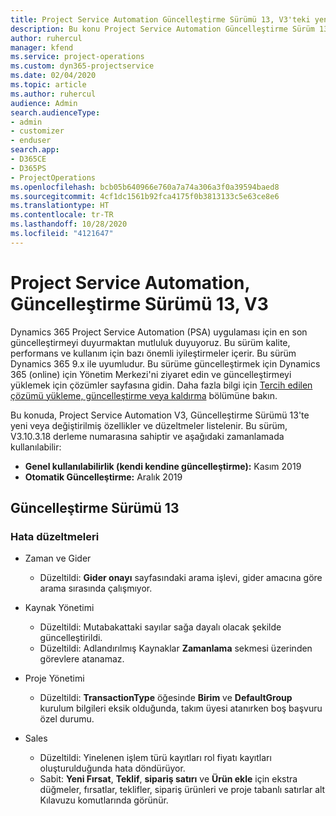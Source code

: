 ```yaml
---
title: Project Service Automation Güncelleştirme Sürümü 13, V3'teki yenilikler veya değişiklikler
description: Bu konu Project Service Automation Güncelleştirme Sürüm 13, V3'teki yenilikler hakkında bilgi sağlar.
author: ruhercul
manager: kfend
ms.service: project-operations
ms.custom: dyn365-projectservice
ms.date: 02/04/2020
ms.topic: article
ms.author: ruhercul
audience: Admin
search.audienceType:
- admin
- customizer
- enduser
search.app:
- D365CE
- D365PS
- ProjectOperations
ms.openlocfilehash: bcb05b640966e760a7a74a306a3f0a39594baed8
ms.sourcegitcommit: 4cf1dc1561b92fca4175f0b3813133c5e63ce8e6
ms.translationtype: HT
ms.contentlocale: tr-TR
ms.lasthandoff: 10/28/2020
ms.locfileid: "4121647"
---
```

# <a name="project-service-automation-update-release-13-v3"></a>Project Service Automation, Güncelleştirme Sürümü 13, V3
Dynamics 365 Project Service Automation (PSA) uygulaması için en son güncelleştirmeyi duyurmaktan mutluluk duyuyoruz. Bu sürüm kalite, performans ve kullanım için bazı önemli iyileştirmeler içerir. Bu sürüm Dynamics 365 9.x ile uyumludur. Bu sürüme güncelleştirmek için Dynamics 365 (online) için Yönetim Merkezi'ni ziyaret edin ve güncelleştirmeyi yüklemek için çözümler sayfasına gidin. Daha fazla bilgi için [Tercih edilen çözümü yükleme, güncelleştirme veya kaldırma](https://docs.microsoft.com/power-platform/admin/install-remove-preferred-solution) bölümüne bakın.

Bu konuda, Project Service Automation V3, Güncelleştirme Sürümü 13'te yeni veya değiştirilmiş özellikler ve düzeltmeler listelenir. Bu sürüm, V3.10.3.18 derleme numarasına sahiptir ve aşağıdaki zamanlamada kullanılabilir:

- **Genel kullanılabilirlik (kendi kendine güncelleştirme):** Kasım 2019
- **Otomatik Güncelleştirme:** Aralık 2019


## <a name="update-release-13"></a>Güncelleştirme Sürümü 13 

### <a name="bug-fixes"></a>Hata düzeltmeleri

- Zaman ve Gider

     - Düzeltildi: **Gider onayı** sayfasındaki arama işlevi, gider amacına göre arama sırasında çalışmıyor.

- Kaynak Yönetimi

     - Düzeltildi: Mutabakattaki sayılar sağa dayalı olacak şekilde güncelleştirildi.
     - Düzeltildi: Adlandırılmış Kaynaklar **Zamanlama** sekmesi üzerinden görevlere atanamaz.

- Proje Yönetimi

     - Düzeltildi: **TransactionType** öğesinde **Birim** ve **DefaultGroup** kurulum bilgileri eksik olduğunda, takım üyesi atanırken boş başvuru özel durumu.

- Sales

     - Düzeltildi: Yinelenen işlem türü kayıtları rol fiyatı kayıtları oluşturulduğunda hata döndürüyor.
     - Sabit: **Yeni Fırsat**, **Teklif**, **sipariş satırı** ve **Ürün ekle** için ekstra düğmeler, fırsatlar, teklifler, sipariş ürünleri ve proje tabanlı satırlar alt Kılavuzu komutlarında görünür.


